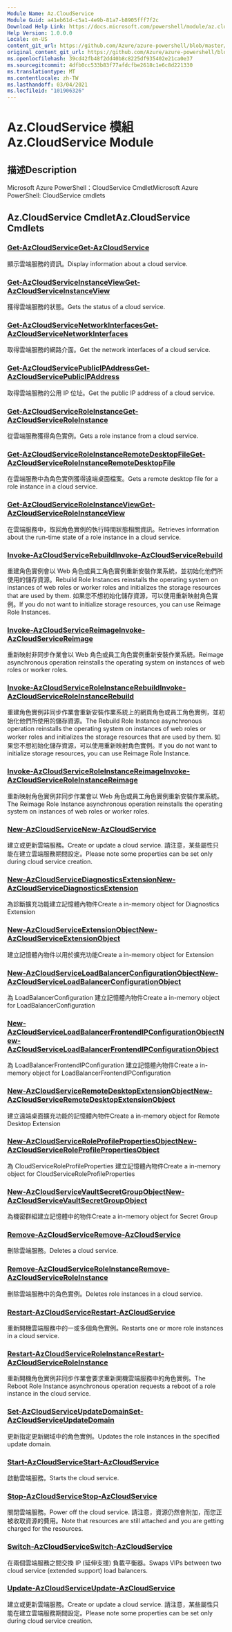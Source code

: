 ```yaml
---
Module Name: Az.CloudService
Module Guid: a41eb61d-c5a1-4e9b-81a7-b8905fff7f2c
Download Help Link: https://docs.microsoft.com/powershell/module/az.cloudservice
Help Version: 1.0.0.0
Locale: en-US
content_git_url: https://github.com/Azure/azure-powershell/blob/master/src/CloudService/help/Az.CloudService.md
original_content_git_url: https://github.com/Azure/azure-powershell/blob/master/src/CloudService/help/Az.CloudService.md
ms.openlocfilehash: 39cd42fb48f2dd40b8c8225df935402e21ca0e37
ms.sourcegitcommit: 4dfb0cc533b83f77afdcfbe2618c1e6c8d221330
ms.translationtype: MT
ms.contentlocale: zh-TW
ms.lasthandoff: 03/04/2021
ms.locfileid: "101906326"
---
```

# <span data-ttu-id="137a8-101">Az.CloudService 模組</span><span class="sxs-lookup"><span data-stu-id="137a8-101">Az.CloudService Module</span></span>
## <span data-ttu-id="137a8-102">描述</span><span class="sxs-lookup"><span data-stu-id="137a8-102">Description</span></span>
<span data-ttu-id="137a8-103">Microsoft Azure PowerShell：CloudService Cmdlet</span><span class="sxs-lookup"><span data-stu-id="137a8-103">Microsoft Azure PowerShell: CloudService cmdlets</span></span>

## <span data-ttu-id="137a8-104">Az.CloudService Cmdlet</span><span class="sxs-lookup"><span data-stu-id="137a8-104">Az.CloudService Cmdlets</span></span>
### [<span data-ttu-id="137a8-105">Get-AzCloudService</span><span class="sxs-lookup"><span data-stu-id="137a8-105">Get-AzCloudService</span></span>](Get-AzCloudService.md)
<span data-ttu-id="137a8-106">顯示雲端服務的資訊。</span><span class="sxs-lookup"><span data-stu-id="137a8-106">Display information about a cloud service.</span></span>

### [<span data-ttu-id="137a8-107">Get-AzCloudServiceInstanceView</span><span class="sxs-lookup"><span data-stu-id="137a8-107">Get-AzCloudServiceInstanceView</span></span>](Get-AzCloudServiceInstanceView.md)
<span data-ttu-id="137a8-108">獲得雲端服務的狀態。</span><span class="sxs-lookup"><span data-stu-id="137a8-108">Gets the status of a cloud service.</span></span>

### [<span data-ttu-id="137a8-109">Get-AzCloudServiceNetworkInterfaces</span><span class="sxs-lookup"><span data-stu-id="137a8-109">Get-AzCloudServiceNetworkInterfaces</span></span>](Get-AzCloudServiceNetworkInterfaces.md)
<span data-ttu-id="137a8-110">取得雲端服務的網路介面。</span><span class="sxs-lookup"><span data-stu-id="137a8-110">Get the network interfaces of a cloud service.</span></span>

### [<span data-ttu-id="137a8-111">Get-AzCloudServicePublicIPAddress</span><span class="sxs-lookup"><span data-stu-id="137a8-111">Get-AzCloudServicePublicIPAddress</span></span>](Get-AzCloudServicePublicIPAddress.md)
<span data-ttu-id="137a8-112">取得雲端服務的公用 IP 位址。</span><span class="sxs-lookup"><span data-stu-id="137a8-112">Get the public IP address of a cloud service.</span></span>

### [<span data-ttu-id="137a8-113">Get-AzCloudServiceRoleInstance</span><span class="sxs-lookup"><span data-stu-id="137a8-113">Get-AzCloudServiceRoleInstance</span></span>](Get-AzCloudServiceRoleInstance.md)
<span data-ttu-id="137a8-114">從雲端服務獲得角色實例。</span><span class="sxs-lookup"><span data-stu-id="137a8-114">Gets a role instance from a cloud service.</span></span>

### [<span data-ttu-id="137a8-115">Get-AzCloudServiceRoleInstanceRemoteDesktopFile</span><span class="sxs-lookup"><span data-stu-id="137a8-115">Get-AzCloudServiceRoleInstanceRemoteDesktopFile</span></span>](Get-AzCloudServiceRoleInstanceRemoteDesktopFile.md)
<span data-ttu-id="137a8-116">在雲端服務中為角色實例獲得遠端桌面檔案。</span><span class="sxs-lookup"><span data-stu-id="137a8-116">Gets a remote desktop file for a role instance in a cloud service.</span></span>

### [<span data-ttu-id="137a8-117">Get-AzCloudServiceRoleInstanceView</span><span class="sxs-lookup"><span data-stu-id="137a8-117">Get-AzCloudServiceRoleInstanceView</span></span>](Get-AzCloudServiceRoleInstanceView.md)
<span data-ttu-id="137a8-118">在雲端服務中，取回角色實例的執行時間狀態相關資訊。</span><span class="sxs-lookup"><span data-stu-id="137a8-118">Retrieves information about the run-time state of a role instance in a cloud service.</span></span>

### [<span data-ttu-id="137a8-119">Invoke-AzCloudServiceRebuild</span><span class="sxs-lookup"><span data-stu-id="137a8-119">Invoke-AzCloudServiceRebuild</span></span>](Invoke-AzCloudServiceRebuild.md)
<span data-ttu-id="137a8-120">重建角色實例會以 Web 角色或員工角色實例重新安裝作業系統，並初始化他們所使用的儲存資源。</span><span class="sxs-lookup"><span data-stu-id="137a8-120">Rebuild Role Instances reinstalls the operating system on instances of web roles or worker roles and initializes the storage resources that are used by them.</span></span>
<span data-ttu-id="137a8-121">如果您不想初始化儲存資源，可以使用重新映射角色實例。</span><span class="sxs-lookup"><span data-stu-id="137a8-121">If you do not want to initialize storage resources, you can use Reimage Role Instances.</span></span>

### [<span data-ttu-id="137a8-122">Invoke-AzCloudServiceReimage</span><span class="sxs-lookup"><span data-stu-id="137a8-122">Invoke-AzCloudServiceReimage</span></span>](Invoke-AzCloudServiceReimage.md)
<span data-ttu-id="137a8-123">重新映射非同步作業會以 Web 角色或員工角色實例重新安裝作業系統。</span><span class="sxs-lookup"><span data-stu-id="137a8-123">Reimage asynchronous operation reinstalls the operating system on instances of web roles or worker roles.</span></span>

### [<span data-ttu-id="137a8-124">Invoke-AzCloudServiceRoleInstanceRebuild</span><span class="sxs-lookup"><span data-stu-id="137a8-124">Invoke-AzCloudServiceRoleInstanceRebuild</span></span>](Invoke-AzCloudServiceRoleInstanceRebuild.md)
<span data-ttu-id="137a8-125">重建角色實例非同步作業會重新安裝作業系統上的網頁角色或員工角色實例，並初始化他們所使用的儲存資源。</span><span class="sxs-lookup"><span data-stu-id="137a8-125">The Rebuild Role Instance asynchronous operation reinstalls the operating system on instances of web roles or worker roles and initializes the storage resources that are used by them.</span></span>
<span data-ttu-id="137a8-126">如果您不想初始化儲存資源，可以使用重新映射角色實例。</span><span class="sxs-lookup"><span data-stu-id="137a8-126">If you do not want to initialize storage resources, you can use Reimage Role Instance.</span></span>

### [<span data-ttu-id="137a8-127">Invoke-AzCloudServiceRoleInstanceReimage</span><span class="sxs-lookup"><span data-stu-id="137a8-127">Invoke-AzCloudServiceRoleInstanceReimage</span></span>](Invoke-AzCloudServiceRoleInstanceReimage.md)
<span data-ttu-id="137a8-128">重新映射角色實例非同步作業會以 Web 角色或員工角色實例重新安裝作業系統。</span><span class="sxs-lookup"><span data-stu-id="137a8-128">The Reimage Role Instance asynchronous operation reinstalls the operating system on instances of web roles or worker roles.</span></span>

### [<span data-ttu-id="137a8-129">New-AzCloudService</span><span class="sxs-lookup"><span data-stu-id="137a8-129">New-AzCloudService</span></span>](New-AzCloudService.md)
<span data-ttu-id="137a8-130">建立或更新雲端服務。</span><span class="sxs-lookup"><span data-stu-id="137a8-130">Create or update a cloud service.</span></span>
<span data-ttu-id="137a8-131">請注意，某些屬性只能在建立雲端服務期間設定。</span><span class="sxs-lookup"><span data-stu-id="137a8-131">Please note some properties can be set only during cloud service creation.</span></span>

### [<span data-ttu-id="137a8-132">New-AzCloudServiceDiagnosticsExtension</span><span class="sxs-lookup"><span data-stu-id="137a8-132">New-AzCloudServiceDiagnosticsExtension</span></span>](New-AzCloudServiceDiagnosticsExtension.md)
<span data-ttu-id="137a8-133">為診斷擴充功能建立記憶體內物件</span><span class="sxs-lookup"><span data-stu-id="137a8-133">Create a in-memory object for Diagnostics Extension</span></span>

### [<span data-ttu-id="137a8-134">New-AzCloudServiceExtensionObject</span><span class="sxs-lookup"><span data-stu-id="137a8-134">New-AzCloudServiceExtensionObject</span></span>](New-AzCloudServiceExtensionObject.md)
<span data-ttu-id="137a8-135">建立記憶體內物件以用於擴充功能</span><span class="sxs-lookup"><span data-stu-id="137a8-135">Create a in-memory object for Extension</span></span>

### [<span data-ttu-id="137a8-136">New-AzCloudServiceLoadBalancerConfigurationObject</span><span class="sxs-lookup"><span data-stu-id="137a8-136">New-AzCloudServiceLoadBalancerConfigurationObject</span></span>](New-AzCloudServiceLoadBalancerConfigurationObject.md)
<span data-ttu-id="137a8-137">為 LoadBalancerConfiguration 建立記憶體內物件</span><span class="sxs-lookup"><span data-stu-id="137a8-137">Create a in-memory object for LoadBalancerConfiguration</span></span>

### [<span data-ttu-id="137a8-138">New-AzCloudServiceLoadBalancerFrontendIPConfigurationObject</span><span class="sxs-lookup"><span data-stu-id="137a8-138">New-AzCloudServiceLoadBalancerFrontendIPConfigurationObject</span></span>](New-AzCloudServiceLoadBalancerFrontendIPConfigurationObject.md)
<span data-ttu-id="137a8-139">為 LoadBalancerFrontendIPConfiguration 建立記憶體內物件</span><span class="sxs-lookup"><span data-stu-id="137a8-139">Create a in-memory object for LoadBalancerFrontendIPConfiguration</span></span>

### [<span data-ttu-id="137a8-140">New-AzCloudServiceRemoteDesktopExtensionObject</span><span class="sxs-lookup"><span data-stu-id="137a8-140">New-AzCloudServiceRemoteDesktopExtensionObject</span></span>](New-AzCloudServiceRemoteDesktopExtensionObject.md)
<span data-ttu-id="137a8-141">建立遠端桌面擴充功能的記憶體內物件</span><span class="sxs-lookup"><span data-stu-id="137a8-141">Create a in-memory object for Remote Desktop Extension</span></span>

### [<span data-ttu-id="137a8-142">New-AzCloudServiceRoleProfilePropertiesObject</span><span class="sxs-lookup"><span data-stu-id="137a8-142">New-AzCloudServiceRoleProfilePropertiesObject</span></span>](New-AzCloudServiceRoleProfilePropertiesObject.md)
<span data-ttu-id="137a8-143">為 CloudServiceRoleProfileProperties 建立記憶體內物件</span><span class="sxs-lookup"><span data-stu-id="137a8-143">Create a in-memory object for CloudServiceRoleProfileProperties</span></span>

### [<span data-ttu-id="137a8-144">New-AzCloudServiceVaultSecretGroupObject</span><span class="sxs-lookup"><span data-stu-id="137a8-144">New-AzCloudServiceVaultSecretGroupObject</span></span>](New-AzCloudServiceVaultSecretGroupObject.md)
<span data-ttu-id="137a8-145">為機密群組建立記憶體中的物件</span><span class="sxs-lookup"><span data-stu-id="137a8-145">Create a in-memory object for Secret Group</span></span>

### [<span data-ttu-id="137a8-146">Remove-AzCloudService</span><span class="sxs-lookup"><span data-stu-id="137a8-146">Remove-AzCloudService</span></span>](Remove-AzCloudService.md)
<span data-ttu-id="137a8-147">刪除雲端服務。</span><span class="sxs-lookup"><span data-stu-id="137a8-147">Deletes a cloud service.</span></span>

### [<span data-ttu-id="137a8-148">Remove-AzCloudServiceRoleInstance</span><span class="sxs-lookup"><span data-stu-id="137a8-148">Remove-AzCloudServiceRoleInstance</span></span>](Remove-AzCloudServiceRoleInstance.md)
<span data-ttu-id="137a8-149">刪除雲端服務中的角色實例。</span><span class="sxs-lookup"><span data-stu-id="137a8-149">Deletes role instances in a cloud service.</span></span>

### [<span data-ttu-id="137a8-150">Restart-AzCloudService</span><span class="sxs-lookup"><span data-stu-id="137a8-150">Restart-AzCloudService</span></span>](Restart-AzCloudService.md)
<span data-ttu-id="137a8-151">重新開機雲端服務中的一或多個角色實例。</span><span class="sxs-lookup"><span data-stu-id="137a8-151">Restarts one or more role instances in a cloud service.</span></span>

### [<span data-ttu-id="137a8-152">Restart-AzCloudServiceRoleInstance</span><span class="sxs-lookup"><span data-stu-id="137a8-152">Restart-AzCloudServiceRoleInstance</span></span>](Restart-AzCloudServiceRoleInstance.md)
<span data-ttu-id="137a8-153">重新開機角色實例非同步作業會要求重新開機雲端服務中的角色實例。</span><span class="sxs-lookup"><span data-stu-id="137a8-153">The Reboot Role Instance asynchronous operation requests a reboot of a role instance in the cloud service.</span></span>

### [<span data-ttu-id="137a8-154">Set-AzCloudServiceUpdateDomain</span><span class="sxs-lookup"><span data-stu-id="137a8-154">Set-AzCloudServiceUpdateDomain</span></span>](Set-AzCloudServiceUpdateDomain.md)
<span data-ttu-id="137a8-155">更新指定更新網域中的角色實例。</span><span class="sxs-lookup"><span data-stu-id="137a8-155">Updates the role instances in the specified update domain.</span></span>

### [<span data-ttu-id="137a8-156">Start-AzCloudService</span><span class="sxs-lookup"><span data-stu-id="137a8-156">Start-AzCloudService</span></span>](Start-AzCloudService.md)
<span data-ttu-id="137a8-157">啟動雲端服務。</span><span class="sxs-lookup"><span data-stu-id="137a8-157">Starts the cloud service.</span></span>

### [<span data-ttu-id="137a8-158">Stop-AzCloudService</span><span class="sxs-lookup"><span data-stu-id="137a8-158">Stop-AzCloudService</span></span>](Stop-AzCloudService.md)
<span data-ttu-id="137a8-159">關閉雲端服務。</span><span class="sxs-lookup"><span data-stu-id="137a8-159">Power off the cloud service.</span></span>
<span data-ttu-id="137a8-160">請注意，資源仍然會附加，而您正被收取資源的費用。</span><span class="sxs-lookup"><span data-stu-id="137a8-160">Note that resources are still attached and you are getting charged for the resources.</span></span>

### [<span data-ttu-id="137a8-161">Switch-AzCloudService</span><span class="sxs-lookup"><span data-stu-id="137a8-161">Switch-AzCloudService</span></span>](Switch-AzCloudService.md)
<span data-ttu-id="137a8-162">在兩個雲端服務之間交換 IP (延伸支援) 負載平衡器。</span><span class="sxs-lookup"><span data-stu-id="137a8-162">Swaps VIPs between two cloud service (extended support) load balancers.</span></span>

### [<span data-ttu-id="137a8-163">Update-AzCloudService</span><span class="sxs-lookup"><span data-stu-id="137a8-163">Update-AzCloudService</span></span>](Update-AzCloudService.md)
<span data-ttu-id="137a8-164">建立或更新雲端服務。</span><span class="sxs-lookup"><span data-stu-id="137a8-164">Create or update a cloud service.</span></span>
<span data-ttu-id="137a8-165">請注意，某些屬性只能在建立雲端服務期間設定。</span><span class="sxs-lookup"><span data-stu-id="137a8-165">Please note some properties can be set only during cloud service creation.</span></span>

